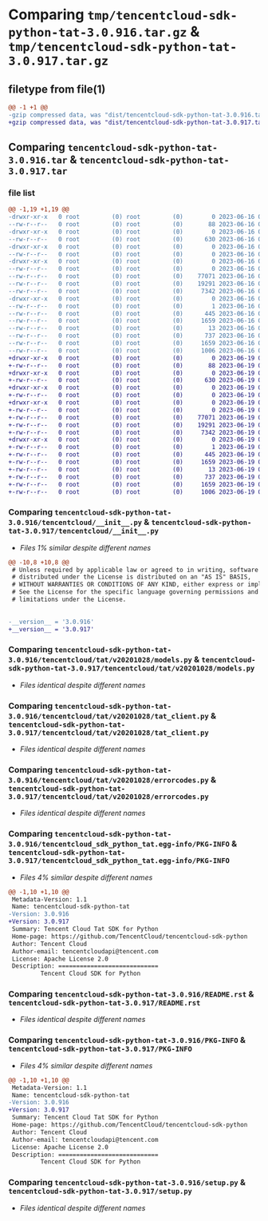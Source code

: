 # Comparing `tmp/tencentcloud-sdk-python-tat-3.0.916.tar.gz` & `tmp/tencentcloud-sdk-python-tat-3.0.917.tar.gz`

## filetype from file(1)

```diff
@@ -1 +1 @@
-gzip compressed data, was "dist/tencentcloud-sdk-python-tat-3.0.916.tar", last modified: Fri Jun 16 00:41:16 2023, max compression
+gzip compressed data, was "dist/tencentcloud-sdk-python-tat-3.0.917.tar", last modified: Mon Jun 19 00:33:04 2023, max compression
```

## Comparing `tencentcloud-sdk-python-tat-3.0.916.tar` & `tencentcloud-sdk-python-tat-3.0.917.tar`

### file list

```diff
@@ -1,19 +1,19 @@
-drwxr-xr-x   0 root         (0) root         (0)        0 2023-06-16 00:41:16.000000 tencentcloud-sdk-python-tat-3.0.916/
--rw-r--r--   0 root         (0) root         (0)       88 2023-06-16 00:41:16.000000 tencentcloud-sdk-python-tat-3.0.916/setup.cfg
-drwxr-xr-x   0 root         (0) root         (0)        0 2023-06-16 00:41:16.000000 tencentcloud-sdk-python-tat-3.0.916/tencentcloud/
--rw-r--r--   0 root         (0) root         (0)      630 2023-06-16 00:41:16.000000 tencentcloud-sdk-python-tat-3.0.916/tencentcloud/__init__.py
-drwxr-xr-x   0 root         (0) root         (0)        0 2023-06-16 00:41:16.000000 tencentcloud-sdk-python-tat-3.0.916/tencentcloud/tat/
--rw-r--r--   0 root         (0) root         (0)        0 2023-06-16 00:41:16.000000 tencentcloud-sdk-python-tat-3.0.916/tencentcloud/tat/__init__.py
-drwxr-xr-x   0 root         (0) root         (0)        0 2023-06-16 00:41:16.000000 tencentcloud-sdk-python-tat-3.0.916/tencentcloud/tat/v20201028/
--rw-r--r--   0 root         (0) root         (0)        0 2023-06-16 00:41:16.000000 tencentcloud-sdk-python-tat-3.0.916/tencentcloud/tat/v20201028/__init__.py
--rw-r--r--   0 root         (0) root         (0)    77071 2023-06-16 00:41:16.000000 tencentcloud-sdk-python-tat-3.0.916/tencentcloud/tat/v20201028/models.py
--rw-r--r--   0 root         (0) root         (0)    19291 2023-06-16 00:41:16.000000 tencentcloud-sdk-python-tat-3.0.916/tencentcloud/tat/v20201028/tat_client.py
--rw-r--r--   0 root         (0) root         (0)     7342 2023-06-16 00:41:16.000000 tencentcloud-sdk-python-tat-3.0.916/tencentcloud/tat/v20201028/errorcodes.py
-drwxr-xr-x   0 root         (0) root         (0)        0 2023-06-16 00:41:16.000000 tencentcloud-sdk-python-tat-3.0.916/tencentcloud_sdk_python_tat.egg-info/
--rw-r--r--   0 root         (0) root         (0)        1 2023-06-16 00:41:16.000000 tencentcloud-sdk-python-tat-3.0.916/tencentcloud_sdk_python_tat.egg-info/dependency_links.txt
--rw-r--r--   0 root         (0) root         (0)      445 2023-06-16 00:41:16.000000 tencentcloud-sdk-python-tat-3.0.916/tencentcloud_sdk_python_tat.egg-info/SOURCES.txt
--rw-r--r--   0 root         (0) root         (0)     1659 2023-06-16 00:41:16.000000 tencentcloud-sdk-python-tat-3.0.916/tencentcloud_sdk_python_tat.egg-info/PKG-INFO
--rw-r--r--   0 root         (0) root         (0)       13 2023-06-16 00:41:16.000000 tencentcloud-sdk-python-tat-3.0.916/tencentcloud_sdk_python_tat.egg-info/top_level.txt
--rw-r--r--   0 root         (0) root         (0)      737 2023-06-16 00:41:16.000000 tencentcloud-sdk-python-tat-3.0.916/README.rst
--rw-r--r--   0 root         (0) root         (0)     1659 2023-06-16 00:41:16.000000 tencentcloud-sdk-python-tat-3.0.916/PKG-INFO
--rw-r--r--   0 root         (0) root         (0)     1006 2023-06-16 00:41:16.000000 tencentcloud-sdk-python-tat-3.0.916/setup.py
+drwxr-xr-x   0 root         (0) root         (0)        0 2023-06-19 00:33:04.000000 tencentcloud-sdk-python-tat-3.0.917/
+-rw-r--r--   0 root         (0) root         (0)       88 2023-06-19 00:33:04.000000 tencentcloud-sdk-python-tat-3.0.917/setup.cfg
+drwxr-xr-x   0 root         (0) root         (0)        0 2023-06-19 00:33:04.000000 tencentcloud-sdk-python-tat-3.0.917/tencentcloud/
+-rw-r--r--   0 root         (0) root         (0)      630 2023-06-19 00:33:03.000000 tencentcloud-sdk-python-tat-3.0.917/tencentcloud/__init__.py
+drwxr-xr-x   0 root         (0) root         (0)        0 2023-06-19 00:33:04.000000 tencentcloud-sdk-python-tat-3.0.917/tencentcloud/tat/
+-rw-r--r--   0 root         (0) root         (0)        0 2023-06-19 00:33:03.000000 tencentcloud-sdk-python-tat-3.0.917/tencentcloud/tat/__init__.py
+drwxr-xr-x   0 root         (0) root         (0)        0 2023-06-19 00:33:04.000000 tencentcloud-sdk-python-tat-3.0.917/tencentcloud/tat/v20201028/
+-rw-r--r--   0 root         (0) root         (0)        0 2023-06-19 00:33:03.000000 tencentcloud-sdk-python-tat-3.0.917/tencentcloud/tat/v20201028/__init__.py
+-rw-r--r--   0 root         (0) root         (0)    77071 2023-06-19 00:33:03.000000 tencentcloud-sdk-python-tat-3.0.917/tencentcloud/tat/v20201028/models.py
+-rw-r--r--   0 root         (0) root         (0)    19291 2023-06-19 00:33:03.000000 tencentcloud-sdk-python-tat-3.0.917/tencentcloud/tat/v20201028/tat_client.py
+-rw-r--r--   0 root         (0) root         (0)     7342 2023-06-19 00:33:03.000000 tencentcloud-sdk-python-tat-3.0.917/tencentcloud/tat/v20201028/errorcodes.py
+drwxr-xr-x   0 root         (0) root         (0)        0 2023-06-19 00:33:04.000000 tencentcloud-sdk-python-tat-3.0.917/tencentcloud_sdk_python_tat.egg-info/
+-rw-r--r--   0 root         (0) root         (0)        1 2023-06-19 00:33:04.000000 tencentcloud-sdk-python-tat-3.0.917/tencentcloud_sdk_python_tat.egg-info/dependency_links.txt
+-rw-r--r--   0 root         (0) root         (0)      445 2023-06-19 00:33:04.000000 tencentcloud-sdk-python-tat-3.0.917/tencentcloud_sdk_python_tat.egg-info/SOURCES.txt
+-rw-r--r--   0 root         (0) root         (0)     1659 2023-06-19 00:33:04.000000 tencentcloud-sdk-python-tat-3.0.917/tencentcloud_sdk_python_tat.egg-info/PKG-INFO
+-rw-r--r--   0 root         (0) root         (0)       13 2023-06-19 00:33:04.000000 tencentcloud-sdk-python-tat-3.0.917/tencentcloud_sdk_python_tat.egg-info/top_level.txt
+-rw-r--r--   0 root         (0) root         (0)      737 2023-06-19 00:33:03.000000 tencentcloud-sdk-python-tat-3.0.917/README.rst
+-rw-r--r--   0 root         (0) root         (0)     1659 2023-06-19 00:33:04.000000 tencentcloud-sdk-python-tat-3.0.917/PKG-INFO
+-rw-r--r--   0 root         (0) root         (0)     1006 2023-06-19 00:33:03.000000 tencentcloud-sdk-python-tat-3.0.917/setup.py
```

### Comparing `tencentcloud-sdk-python-tat-3.0.916/tencentcloud/__init__.py` & `tencentcloud-sdk-python-tat-3.0.917/tencentcloud/__init__.py`

 * *Files 1% similar despite different names*

```diff
@@ -10,8 +10,8 @@
 # Unless required by applicable law or agreed to in writing, software
 # distributed under the License is distributed on an "AS IS" BASIS,
 # WITHOUT WARRANTIES OR CONDITIONS OF ANY KIND, either express or implied.
 # See the License for the specific language governing permissions and
 # limitations under the License.
 
 
-__version__ = '3.0.916'
+__version__ = '3.0.917'
```

### Comparing `tencentcloud-sdk-python-tat-3.0.916/tencentcloud/tat/v20201028/models.py` & `tencentcloud-sdk-python-tat-3.0.917/tencentcloud/tat/v20201028/models.py`

 * *Files identical despite different names*

### Comparing `tencentcloud-sdk-python-tat-3.0.916/tencentcloud/tat/v20201028/tat_client.py` & `tencentcloud-sdk-python-tat-3.0.917/tencentcloud/tat/v20201028/tat_client.py`

 * *Files identical despite different names*

### Comparing `tencentcloud-sdk-python-tat-3.0.916/tencentcloud/tat/v20201028/errorcodes.py` & `tencentcloud-sdk-python-tat-3.0.917/tencentcloud/tat/v20201028/errorcodes.py`

 * *Files identical despite different names*

### Comparing `tencentcloud-sdk-python-tat-3.0.916/tencentcloud_sdk_python_tat.egg-info/PKG-INFO` & `tencentcloud-sdk-python-tat-3.0.917/tencentcloud_sdk_python_tat.egg-info/PKG-INFO`

 * *Files 4% similar despite different names*

```diff
@@ -1,10 +1,10 @@
 Metadata-Version: 1.1
 Name: tencentcloud-sdk-python-tat
-Version: 3.0.916
+Version: 3.0.917
 Summary: Tencent Cloud Tat SDK for Python
 Home-page: https://github.com/TencentCloud/tencentcloud-sdk-python
 Author: Tencent Cloud
 Author-email: tencentcloudapi@tencent.com
 License: Apache License 2.0
 Description: ============================
         Tencent Cloud SDK for Python
```

### Comparing `tencentcloud-sdk-python-tat-3.0.916/README.rst` & `tencentcloud-sdk-python-tat-3.0.917/README.rst`

 * *Files identical despite different names*

### Comparing `tencentcloud-sdk-python-tat-3.0.916/PKG-INFO` & `tencentcloud-sdk-python-tat-3.0.917/PKG-INFO`

 * *Files 4% similar despite different names*

```diff
@@ -1,10 +1,10 @@
 Metadata-Version: 1.1
 Name: tencentcloud-sdk-python-tat
-Version: 3.0.916
+Version: 3.0.917
 Summary: Tencent Cloud Tat SDK for Python
 Home-page: https://github.com/TencentCloud/tencentcloud-sdk-python
 Author: Tencent Cloud
 Author-email: tencentcloudapi@tencent.com
 License: Apache License 2.0
 Description: ============================
         Tencent Cloud SDK for Python
```

### Comparing `tencentcloud-sdk-python-tat-3.0.916/setup.py` & `tencentcloud-sdk-python-tat-3.0.917/setup.py`

 * *Files identical despite different names*

